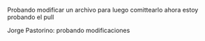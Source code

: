 Probando modificar un archivo para luego comittearlo
ahora estoy probando el pull

Jorge Pastorino: probando modificaciones
